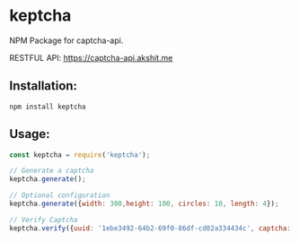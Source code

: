 # keptcha
NPM Package for captcha-api.

RESTFUL API: https://captcha-api.akshit.me

## Installation:
```shell
npm install keptcha
```

## Usage:
```js
const keptcha = require('keptcha');

// Generate a captcha
keptcha.generate();

// Optional configuration
keptcha.generate({width: 300,height: 100, circles: 10, length: 4});

// Verify Captcha
keptcha.verify({uuid: '1ebe3492-64b2-69f0-86df-cd02a334434c', captcha: 'y6j1h5'});
```